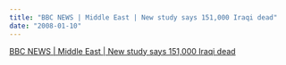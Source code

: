 ```yaml
---
title: "BBC NEWS | Middle East | New study says 151,000 Iraqi dead"
date: "2008-01-10"
---
```


[BBC NEWS | Middle East | New study says 151,000 Iraqi dead](http://news.bbc.co.uk/2/hi/middle_east/7180055.stm)
